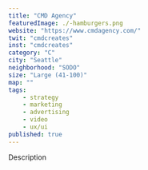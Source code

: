 ```yaml
---
title: "CMD Agency"
featuredImage: ./-hamburgers.png
website: "https://www.cmdagency.com/"
twit: "cmdcreates"
inst: "cmdcreates"
category: "C"
city: "Seattle"
neighborhood: "SODO"
size: "Large (41-100)"
map: ""
tags:
    - strategy
    - marketing
    - advertising
    - video
    - ux/ui
published: true
---
```


Description

